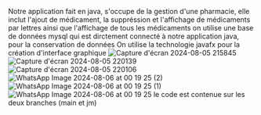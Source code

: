 Notre application fait en java, s'occupe de la gestion d'une pharmacie, elle inclut l'ajout de médicament, la suppréssion et l'affichage de médicaments par lettres ainsi que l'affichage de tous les médicaments
on utilise une base de données mysql qui est dirctement connecté à notre application java, pour la conservation de données
On utilise la technologie javafx pour la création d'interface graphique
![Capture d'écran 2024-08-05 215845](https://github.com/user-attachments/assets/9fa8b0a2-aa21-4b2a-80ba-9a3a62857e42)
![Capture d'écran 2024-08-05 220139](https://github.com/user-attachments/assets/cb6ad260-13ec-4a05-8bb1-784f97d40a7e)
![Capture d'écran 2024-08-05 220106](https://github.com/user-attachments/assets/aee44ee0-abb1-4788-b6b7-66db8c8031f1)
![WhatsApp Image 2024-08-06 at 00 19 25 (2)](https://github.com/user-attachments/assets/9097bbf8-f106-481d-8c17-caef0359eb21)
![WhatsApp Image 2024-08-06 at 00 19 25 (1)](https://github.com/user-attachments/assets/8ca204cd-b05e-4822-8b67-fd6d7a26fb2e)
![WhatsApp Image 2024-08-06 at 00 19 25](https://github.com/user-attachments/assets/5e36ec9f-d1e6-41c6-a4e4-86163694f0cd)
 le code est contenue sur les deux branches (main et jm)
